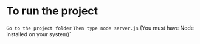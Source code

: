 # To run the project

`Go to the project folder`
`Then type node server.js`
(You must have Node installed on your system)`
